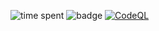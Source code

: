 ﻿![time spent](https://waka.msws.xyz/api/badge/msws/interval:all/project:Gangs?label=Dev%20Time)
![badge](https://img.shields.io/endpoint?url=https://gist.githubusercontent.com/MSWS/72f982ea80cb7dabb6e91f21d6594ba8/raw/code-coverage.json)
[![CodeQL](https://github.com/edgegamers/Gangs/actions/workflows/codeql.yml/badge.svg)](https://github.com/edgegamers/Gangs/actions/workflows/codeql.yml)
